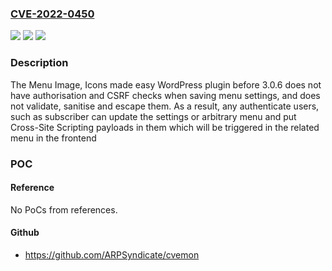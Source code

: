 ### [CVE-2022-0450](https://cve.mitre.org/cgi-bin/cvename.cgi?name=CVE-2022-0450)
![](https://img.shields.io/static/v1?label=Product&message=Menu%20Image%2C%20Icons%20made%20easy&color=blue)
![](https://img.shields.io/static/v1?label=Version&message=0%3C%203.0.6%20&color=brighgreen)
![](https://img.shields.io/static/v1?label=Vulnerability&message=CWE-116%20Improper%20Encoding%20or%20Escaping%20of%20Output&color=brighgreen)

### Description

The Menu Image, Icons made easy WordPress plugin before 3.0.6 does not have authorisation and CSRF checks when saving menu settings, and does not validate, sanitise and escape them. As a result, any authenticate users, such as subscriber can update the settings or arbitrary menu and put Cross-Site Scripting payloads in them which will be triggered in the related menu in the frontend

### POC

#### Reference
No PoCs from references.

#### Github
- https://github.com/ARPSyndicate/cvemon

